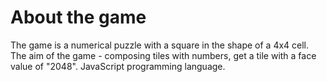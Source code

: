 # About the game
The game is a numerical puzzle with a square in the shape of a 4x4 cell. The aim of the game - composing tiles with numbers, get a tile with a face value of "2048". JavaScript programming language.



